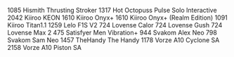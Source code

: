 1085	Hismith	Thrusting Stroker
1317	Hot Octopuss	Pulse Solo Interactive
2042	Kiiroo	KEON
1610	Kiiroo	Onyx+
1610	Kiiroo	Onyx+ (Realm Edition)
1091	Kiiroo	Titan1.1
1259	Lelo	F1S V2
724	Lovense	Calor
724	Lovense	Gush
724	Lovense	Max 2
475	Satisfyer	Men Vibration+
944	Svakom	Alex Neo
798	Svakom	Sam Neo
1457	TheHandy	The Handy
1178	Vorze	A10 Cyclone SA
2158	Vorze	A10 Piston SA